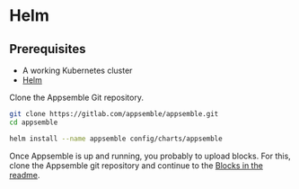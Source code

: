 # Helm

## Prerequisites

- A working Kubernetes cluster
- [Helm](https://helm.sh)

Clone the Appsemble Git repository.

```sh copy
git clone https://gitlab.com/appsemble/appsemble.git
cd appsemble
```

```sh copy
helm install --name appsemble config/charts/appsemble
```

Once Appsemble is up and running, you probably to upload blocks. For this, clone the Appsemble git
repository and continue to the
[Blocks in the readme](https://gitlab.com/appsemble/appsemble/blob/master/README.md#publishing-blocks).

